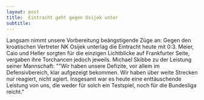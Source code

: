 ```yaml
---
layout: post
title:  Eintracht geht gegen Osijek unter
subtitle:  
---
```


Langsam nimmt unsere Vorbereitung beängstigende Züge an: Gegen den kroatischen Vertreter NK Osijek unterlag die Eintracht heute mit 0:3. Meier, Caio und Heller sorgten für die einzigen Lichtblicke auf Frankfurter Seite, vergaben ihre Torchancen jedoch jeweils. Michael Skibbe zu der Leistung seiner Mannschaft: ""Wir haben unsere Defizite, vor allem im Defensivbereich, klar aufgezeigt bekommen. Wir haben über weite Strecken nur reagiert, nicht agiert. Insgesamt war es heute eine enttäuschende Leistung von uns, die weder für solch ein Testspiel, noch für die Bundesliga reicht."


